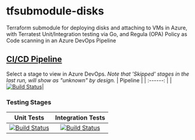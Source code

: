 # tfsubmodule-disks
Terraform submodule for deploying disks and attaching to VMs in Azure, with Terratest Unit/Integration testing via Go, and Regula (OPA) Policy as Code scanning in an Azure DevOps Pipeline
## [CI/CD Pipeline](https://dev.azure.com/wesleytrust/Terraform/_build?definitionId=92)
Select a stage to view in Azure DevOps. *Note that 'Skipped' stages in the last run, will show as "unknown" by design.*
| Pipeline |
| :------: |
|[![Build Status](https://dev.azure.com/wesleytrust/Terraform/_apis/build/status/Modules/ResourceENV-P%3BREF-latest%3B%20tfsubmodule-disks?repoName=wesley-trust%2Ftfsubmodule-disks&branchName=main)](https://dev.azure.com/wesleytrust/Terraform/_build/latest?definitionId=92&repoName=wesley-trust%2Ftfsubmodule-disks&branchName=main)|
### Testing Stages
| Unit Tests | Integration Tests |
| :--------: | :---------------: |
|    [![Build Status](https://dev.azure.com/wesleytrust/Terraform/_apis/build/status/Modules/ResourceENV-P%3BREF-latest%3B%20tfsubmodule-disks?repoName=wesley-trust%2Ftfsubmodule-disks&branchName=main&stageName=Unit)](https://dev.azure.com/wesleytrust/Terraform/_build/latest?definitionId=92&repoName=wesley-trust%2Ftfsubmodule-disks&branchName=main)        |          [![Build Status](https://dev.azure.com/wesleytrust/Terraform/_apis/build/status/Modules/ResourceENV-P%3BREF-latest%3B%20tfsubmodule-disks?repoName=wesley-trust%2Ftfsubmodule-disks&branchName=main&stageName=Integration)](https://dev.azure.com/wesleytrust/Terraform/_build/latest?definitionId=92&repoName=wesley-trust%2Ftfsubmodule-disks&branchName=main)        |